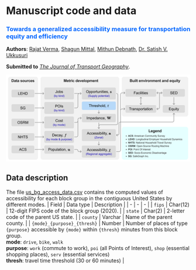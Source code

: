 
# Manuscript code and data
<h3 style="color: #06f"> Towards a generalized accessibility measure for transportation equity and efficiency</h3>

**Authors**: [Rajat Verma](https://scholar.google.com/citations?hl=en&user=eUl1nl8AAAAJ), [Shagun Mittal](https://scholar.google.com/citations?user=jSrcbicAAAAJ&hl=en&oi=ao), [Mithun Debnath](https://scholar.google.com/citations?user=BFc5p5QAAAAJ&hl=en&oi=ao), [Dr. Satish V. Ukkusuri](https://scholar.google.com/citations?user=9gmoT80AAAAJ&hl=en)

**Submitted to** *[The Journal of Transport Geography](https://www.sciencedirect.com/journal/journal-of-transport-geography)*.

<img src="Study framework.png" width=900>

## Data description
The file [us_bg_access_data.csv](us_bg_access_data.csv) contains the computed values of accessibility for each block group in the contiguous United States by different modes.
| Field | Data type | Description |
| -     | -     | -             |
| `fips` | Char(12) | 12-digit FIPS code of the block group (2020). |
| `state` | Char(2) | 2-letter code of the parent US state. |
| `county` | Varchar | Name of the parent county. |
| `{mode}_{purpose}_{thresh}` | Number | Number of places of type `{purpose}` accessible by `{mode}` within `{thresh}` minutes from this block group. <br> **mode**: `drive`, `bike`, `walk` <br> **purpose**: `work` (commute to work), `poi` (all Points of Interest), `shop` (essential shopping places), `serv` (essential services) <br> **thresh**: travel time threshold (30 or 60 minutes) |
